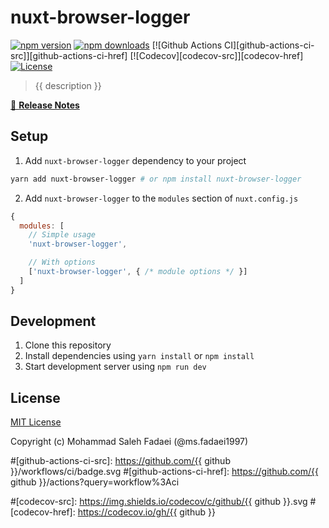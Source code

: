 # nuxt-browser-logger

[![npm version][npm-version-src]][npm-version-href]
[![npm downloads][npm-downloads-src]][npm-downloads-href]
[![Github Actions CI][github-actions-ci-src]][github-actions-ci-href]
[![Codecov][codecov-src]][codecov-href]
[![License][license-src]][license-href]

> {{ description }}

[📖 **Release Notes**](./CHANGELOG.md)

## Setup

1. Add `nuxt-browser-logger` dependency to your project

```bash
yarn add nuxt-browser-logger # or npm install nuxt-browser-logger
```

2. Add `nuxt-browser-logger` to the `modules` section of `nuxt.config.js`

```js
{
  modules: [
    // Simple usage
    'nuxt-browser-logger',

    // With options
    ['nuxt-browser-logger', { /* module options */ }]
  ]
}
```

## Development

1. Clone this repository
2. Install dependencies using `yarn install` or `npm install`
3. Start development server using `npm run dev`

## License

[MIT License](./LICENSE)

Copyright (c) Mohammad Saleh Fadaei (@ms.fadaei1997)

<!-- Badges -->
[npm-version-src]: https://img.shields.io/npm/v/nuxt-browser-logger/latest.svg
[npm-version-href]: https://npmjs.com/package/nuxt-browser-logger

[npm-downloads-src]: https://img.shields.io/npm/dt/nuxt-browser-logger.svg
[npm-downloads-href]: https://npmjs.com/package/nuxt-browser-logger

#[github-actions-ci-src]: https://github.com/{{ github }}/workflows/ci/badge.svg
#[github-actions-ci-href]: https://github.com/{{ github }}/actions?query=workflow%3Aci

#[codecov-src]: https://img.shields.io/codecov/c/github/{{ github }}.svg
#[codecov-href]: https://codecov.io/gh/{{ github }}

[license-src]: https://img.shields.io/npm/l/nuxt-browser-logger.svg
[license-href]: https://npmjs.com/package/nuxt-browser-logger
